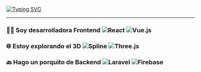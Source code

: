 
[![Typing SVG](https://readme-typing-svg.demolab.com?font=Fira+Code&weight=500&size=25&pause=1000&color=973BF7&center=true&random=false&width=435&lines=Hola!+Soy+Giselle+%3A%29)](https://git.io/typing-svg)

---

### 👩‍💻 Soy desarrolladora Frontend ![React](https://img.shields.io/badge/-React-61DAFB?style=flat-square&logo=react&logoColor=white) ![Vue.js](https://img.shields.io/badge/-Vue.js-4FC08D?style=flat-square&logo=vue.js&logoColor=white)

### 🌐 Estoy explorando el 3D ![Spline](https://img.shields.io/badge/-Spline-FF5733?style=flat-square&logo=spline&logoColor=white) ![Three.js](https://img.shields.io/badge/-Three.js-black?style=flat-square&logo=three.js&logoColor=white)

### 🔙 Hago un porquito de Backend ![Laravel](https://img.shields.io/badge/-Laravel-FF2D20?style=flat-square&logo=laravel&logoColor=white) ![Firebase](https://img.shields.io/badge/-Firebase-FFCA28?style=flat-square&logo=firebase&logoColor=black)
